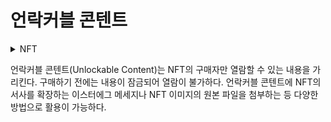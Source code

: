 # 언락커블 콘텐트

<details>

<summary>NFT</summary>



</details>

언락커블 콘텐트(Unlockable Content)는 NFT의 구매자만 열람할 수 있는 내용을 가리킨다. 구매하기 전에는 내용이 잠금되어 열람이 불가하다. 언락커블 콘텐트에 NFT의 서사를 확장하는 이스터에그 메세지나 NFT 이미지의 원본 파일을 첨부하는 등 다양한 방법으로 활용이 가능하다.
